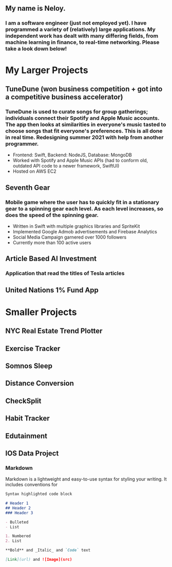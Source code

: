 ## My name is Neloy.
### I am a software engineer (just not employed yet). I have programmed a variety of (relatively) large applications. My independent work has dealt with many differing fields, from machine learning in finance, to real-time networking. Please take a look down below!

# My Larger Projects

## TuneDune (won business competition + got into a competitive business accelerator)
### TuneDune is used to curate songs for group gatherings; individuals connect their Spotify and Apple Music accounts. The app then looks at similarities in everyone's music tasted to choose songs that fit everyone's preferences. This is all done in **real time**. Redesigning summer 2021  with  help from another programmer.
- Frontend: Swift, Backend: NodeJS, Database: MongoDB
- Worked with Spotify and Apple Music APIs (had to conform old, outdated API code to a newer framework, SwiftUI)
- Hosted on AWS EC2

## Seventh Gear
### Mobile game where the user has to quickly fit in a stationary gear to a spinning gear each level. As each level increases, so does the speed of the spinning gear.
- Written in Swift with multiple graphics libraries and SpriteKit
- Implemented Google Admob advertisements and Firebase Analytics 
- Social Media Campaign garnered over 1000 followers
- Currently more than 100 active users

## Article Based AI Investment 
### Application that read the titles of Tesla articles

## United Nations 1% Fund App


# Smaller Projects
## NYC Real Estate Trend Plotter
## Exercise Tracker
## Somnos Sleep
## Distance Conversion
## CheckSplit
## Habit Tracker
## Edutainment
## IOS Data Project


### Markdown

Markdown is a lightweight and easy-to-use syntax for styling your writing. It includes conventions for

```markdown
Syntax highlighted code block

# Header 1
## Header 2
### Header 3

- Bulleted
- List

1. Numbered
2. List

**Bold** and _Italic_ and `Code` text

[Link](url) and ![Image](src)
```
